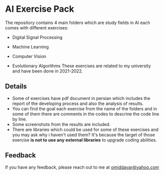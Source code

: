 
# AI Exercise Pack
The repository contains 4 main folders which are study fields in AI each comes with different exercises:
- Digital Signal Processing

- Machine Learning

- Computer Vision

- Evolutionary Algorithms
These exercises are related to my university and have been done in 2021-2022.

## Details
- Some of exercises have pdf document in persian which includes the report of the developing process and also the analysis of results.
- You can find the goal each exercise from the name of the folders and in some of them there are comments in the codes to descrine the code line by line.
- Some screenshots from the results are included.
- There are libraries which could be used for some of these exercises and you may ask why i haven't used them? It's because the target of those exercise **is not to use any external libraries** to upgrade coding abilities.







## Feedback

If you have any feedback, please reach out to me at omiddavar@yahoo.com


